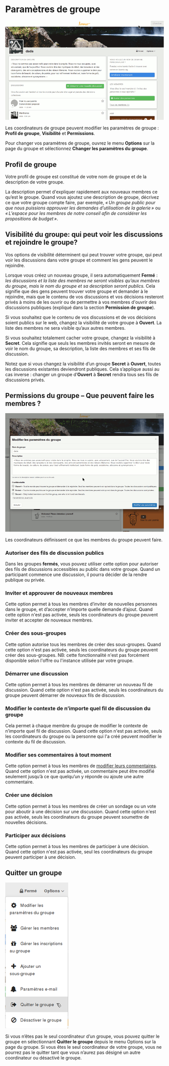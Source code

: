 # Paramètres de groupe

<img class="screenshot" alt="Dérouler les options de groupe" src="edit_group_settings.gif" />

Les coordinateurs de groupe peuvent modifier les paramètres de groupe&nbsp;: **Profil de groupe**, **Visibilité** et **Permissions**.

Pour changer vos paramètres de groupe, ouvrez le menu **Options** sur la page du groupe et sélectionnez **Changer les paramètres du groupe**.

## Profil de groupe

Votre profil de groupe est constitué de votre nom de groupe et de la description de votre groupe.

La description permet d'expliquer rapidement aux nouveaux membres ce qu‎‎’est le groupe. Quand vous ajoutez une description de groupe, décrivez ce que votre groupe compte faire, par exemple, *« Un groupe public pour que nous puissions approuver les demandes d‎‎’utilisation de la galerie »* ou *« L‎‎’espace pour les membres de notre conseil afin de considérer les propositions de budget »*.

## Visibilité du groupe: qui peut voir les discussions et rejoindre le groupe?

Vos options de visibilité déterminent qui peut trouver votre groupe, qui peut voir les discussions dans votre groupe et comment les gens peuvent le rejoindre.

Lorsque vous créez un nouveau groupe, il sera automatiquement **Fermé**&nbsp;: *les discussions et la liste des membres ne seront visibles qu’aux membres du groupe, mais le nom du groupe et sa description seront publics.* Cela signifie que des gens peuvent trouver votre groupe et demander à le rejoindre, mais que le contenu de vos discussions et vos décisions resteront privés à moins de les ouvrir ou de permettre à vos membres d'ouvrir des discussions publiques (expliqué dans la section **Permission de groupe**).

Si vous souhaitez que le contenu de vos discussions et de vos décisions soient publics sur le web, changez la visibilité de votre groupe à **Ouvert**. La liste des membres ne sera visible qu’aux autres membres.

Si vous souhaitez totalement cacher votre groupe, changez la visibilité à **Secret**. Cela signifie que seuls les membres invités seront en mesure de voir le nom du groupe, sa description, la liste des membres et ses fils de discussion.

Notez que si vous changez la visibilité d’un groupe **Secret** à **Ouvert**, toutes les discussions existantes deviendront publiques. Cela s’applique aussi au cas inverse&nbsp;: changer un groupe d’**Ouvert** à **Secret** rendra tous ses fils de discussions privés.

## Permissions du groupe – Que peuvent faire les membres&nbsp;?

<img class="screenshot" alt="Dérouler les options de groupe" src="edit_permissions.gif" />

Les coordinateurs définissent ce que les membres du groupe peuvent faire.

### Autoriser des fils de discussion publics

Dans les groupes **fermés**, vous pouvez utiliser cette option pour autoriser des fils de discussions accessibles au public dans votre groupe. Quand un participant commence une discussion, il pourra décider de la rendre publique ou privée.

### Inviter et approuver de nouveaux membres

Cette option permet à tous les membres d‎‎’inviter de nouvelles personnes dans le groupe, et d‎‎’accepter n‎‎’importe quelle demande d‎‎’ajout. Quand cette option n'est pas activée, seuls les coordinateurs du groupe peuvent inviter et accepter de nouveaux membres.

### Créer des sous-groupes

Cette option autorise tous les membres de créer des sous-groupes. Quand cette option n'est pas activée, seuls les coordinateurs du groupe peuvent créer des sous-groupes. NB: cette fonctionnalité n'est pas forcément disponible selon l'offre ou l'instance utilisée par votre groupe.

### Démarrer une discussion

Cette option permet à tous les membres de démarrer un nouveau fil de discussion. Quand cette option n'est pas activée, seuls les coordinateurs du groupe peuvent démarrer de nouveaux fils de discussion.

### Modifier le contexte de n‎‎’importe quel fil de discussion du groupe

Cela permet à chaque membre du groupe de modifier le contexte de n‎‎’importe quel fil de discussion. Quand cette option n'est pas activée, seuls les coordinateurs du groupe ou la personne qui l'a créé peuvent modifier le contexte du fil de discussion.

### Modifier ses commentaires à tout moment

Cette option permet à tous les membres d‎‎e [modifier leurs commentaires](comments.html#modifier-un-commentaire). Quand cette option n'est pas activée, un commentaire peut être modifié seulement jusqu‎‎’à ce que quelqu‎‎’un y réponde ou ajoute une autre commentaire.

### Créer une décision

Cette option permet à tous les membres de créer un sondage ou un vote pour aboutir à une décision sur une discussion. Quand cette option n'est pas activée, seuls les coordinateurs du groupe peuvent soumettre de nouvelles décisions.

### Participer aux décisions
Cette option permet à tous les membres de participer à une décision. Quand cette option n'est pas activée, seul les coordinateurs du groupe peuvent participer à une décision.

## Quitter un groupe

<img class="screenshot" alt="Menu des options de groupe" src="options_dropdown.png" />

Si vous n‎‎’êtes pas le seul coordinateur d‎‎’un groupe, vous pouvez quitter le groupe en sélectionnant **Quitter le groupe** depuis le menu Options sur la page du groupe. Si vous êtes le seul coordinateur de votre groupe, vous ne pourrez pas le quitter tant que vous n‎‎’aurez pas désigné un autre coordinateur ou désactivé le groupe.
